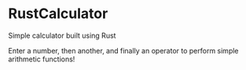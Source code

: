 # RustCalculator
Simple calculator built using Rust

Enter a number, then another, and finally an operator to perform simple arithmetic functions!
